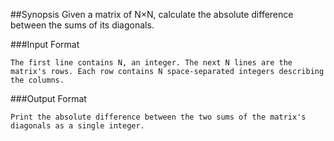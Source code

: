 ##Synopsis
	Given a matrix of N×N, calculate the absolute difference between the sums of its diagonals.

###Input Format

	The first line contains N, an integer. The next N lines are the matrix's rows. Each row contains N space-separated integers describing the columns.

###Output Format

	Print the absolute difference between the two sums of the matrix's diagonals as a single integer.